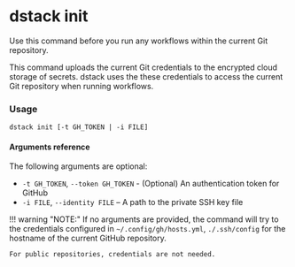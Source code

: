 # dstack init

Use this command before you run any workflows within the current Git repository.

This command uploads the current Git credentials to the encrypted cloud storage of secrets. 
dstack uses the these credentials to access the current Git repository when running workflows.

### Usage

```shell
dstack init [-t GH_TOKEN | -i FILE]
```

#### Arguments reference

The following arguments are optional:

- `-t GH_TOKEN`, `--token GH_TOKEN` - (Optional) An authentication token for GitHub
- `-i FILE`, `--identity FILE` – A path to the private SSH key file 

!!! warning "NOTE:"
    If no arguments are provided, the command will try to the credentials configured in
    `~/.config/gh/hosts.yml`, `./.ssh/config` for the hostname of the current GitHub repository.

    For public repositories, credentials are not needed.